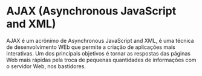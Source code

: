 # AJAX (Asynchronous JavaScript and XML)

AJAX é um acrônimo de Asynchronous JavaScript and XML, é uma técnica de desenvolvimento WEb que permite a criação de aplicações mais interativas. Um dos principais objetivos é tornar as respostas das páginas Web mais rápidas pela troca de pequenas quantidades de informações com o servidor Web, nos bastidores.
